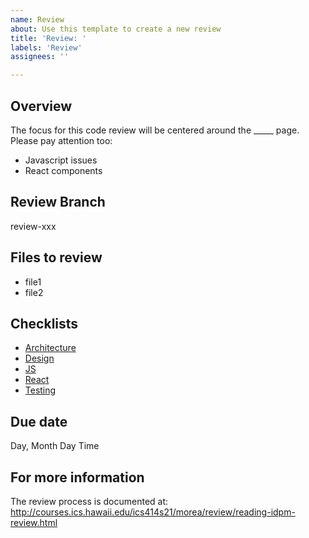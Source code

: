 ```yaml
---
name: Review
about: Use this template to create a new review
title: 'Review: '
labels: 'Review'
assignees: ''

---
```


## Overview

The focus for this code review will be centered around the _____ page.    
Please pay attention too:
* Javascript issues
* React components

## Review Branch

review-xxx

## Files to review

* file1
* file2

## Checklists

* [Architecture](../../checklists/architecture-checklist.md)
* [Design](../../checklists/design-checklist.md)
* [JS](../../checklists/js-checklist.md)
* [React](../../checklists/react-checklist.md)
* [Testing](../../checklists/testing-checklist.md)

## Due date

Day, Month Day Time

## For more information

The review process is documented at: http://courses.ics.hawaii.edu/ics414s21/morea/review/reading-idpm-review.html
